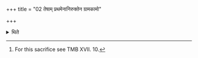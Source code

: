 +++
title = "02 तेषाम् प्रथमेनानिरुक्तेन ग्रामकामो"

+++

<details><summary>थिते</summary>

2. The sacrificer desirous of village should perform the first[^1] which is "unexpressed".  

[^1]: For this sacrifice see TMB XVII. 10.  
</details>
